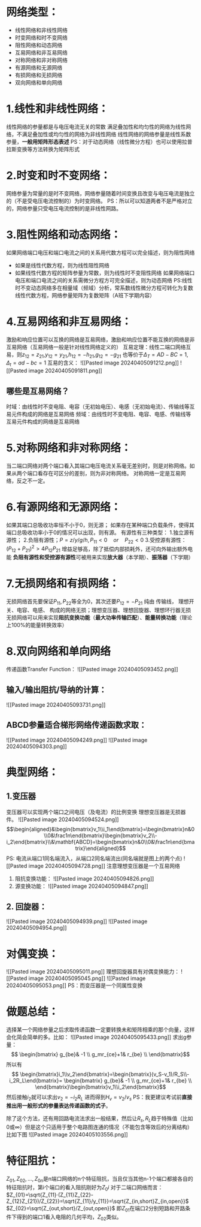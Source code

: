 # 网络类型：
- 线性网络和非线性网络
- 时变网络和时不变网络
- 阻性网络和动态网络
- 互易网络和非互易网络
- 对称网络和非对称网络
- 有源网络和无源网络
- 有损网络和无损网络
- 双向网络和单向网络

# 1.线性和非线性网络：
线性网络的参量都是与电压电流无关的常数
满足叠加性和均匀性的网络为线性网络，不满足叠加性或均匀性的网络为非线性网络
线性网络的网络参量是线性系数参量，**一般用矩阵形态表述** 
PS：对于动态网络（线性微分方程）也可以使用拉普拉斯变换等方法转换为矩阵形式
# 2.时变和时不变网络：
网络参量为常量的是时不变网络，网络参量随着时间变换且改变与电压电流是独立的（不是受电压电流控制的）为时变网络。
PS：所以可以知道两者不是严格对立的，网络参量只受电压电流控制的是非线性网路。
# 3.阻性网络和动态网络：
如果网络端口电压和端口电流之间的关系用代数方程可以完全描述，则为阻性网络
- 如果是线性代数方程，则为线性阻性网络
- 如果线性代数方程的矩阵参量为常数，则为线性时不变阻性网络
如果网络端口电压和端口电流之间的关系需微分方程方可完全描述，则为动态网络
PS:线性时不变动态网络多在相量域（频域）分析，常系数线性微分方程可转化为复数线性代数方程，网络参量矩阵为复数矩阵（A班下学期内容）
# 4.互易网络和非互易网络：
激励和响应位置可以互换的网络是互易网络，激励和响应位置不能互换的网络是非互易网络（互易网络一般是针对线性网络定义的）
互易定理：线性二端口网络互易，则$z_{12}=z_{21}$,$y_{12}=y_{21}$,$h_{12}=-h_{21}$,$g_{12}=-g_{21}$
也等价于$\Delta_T=AD-BC=1,\Delta_t=ad-bc=1$
互易的含义：
![[Pasted image 20240405091212.png]]
![[Pasted image 20240405091811.png]]
## 哪些是互易网络？
时域：由线性时不变电阻、电容（无初始电压）、电感（无初始电流）、传输线等互易元件构成的网络是互易网络
频域：由线性时不变电阻、电容、电感、传输线等互易元件构成的网络是互易网络

# 5.对称网络和非对称网络：
当二端口网络对两个端口看入其端口电压电流关系毫无差别时，则是对称网络。如果从两个端口看存在可区分的差别，则为非对称网络。
对称网络一定是互易网络，反之不一定。
# 6.有源网络和无源网络：
如果其端口总吸收功率恒不小于0，则无源；
如果存在某种端口负载条件，使得其端口总吸收功率小于0的情况可以出现，则有源。
有源性有三种类型：
1.独立源有源性；
2.负阻有源性；$P=z/y/g/h,P_{11}<0 \quad or \quad P_{22}<0$
3.受控源有源性：$(P_{12}+P_{21})^2>4P_{12}P_{21}$ 增益足够高，除了抵偿内部损耗外，还可向外输出额外电能
**负阻有源性和受控源有源性**可被用来实现**放大器**（本学期）、**振荡器**（下学期）

# 7.无损网络和有损网络：
无损网络首先要保证$P_{11},P_{22}$等全为0，其次还要$P_{12}=-P_{21}$
纯由 传输线， 理想开关、电容、电感、 构成的网络无损；理想变压器、理想回旋器、理想环行器无损
无损网络可以用来实现**阻抗变换功能**（**最大功率传输匹配**）、**能量转换功能**（理论上100%的能量转换效率）
# 8.双向网络和单向网络

传递函数Transfer Function：
![[Pasted image 20240405093452.png]]
## 输入/输出阻抗/导纳的计算：
![[Pasted image 20240405093731.png]]
## ABCD参量适合梯形网络传递函数求取：
![[Pasted image 20240405094249.png]]
![[Pasted image 20240405094303.png]]

# 典型网络：
## 1.变压器
变压器可以实现两个端口之间电压（及电流）的比例变换
理想变压器是无损器件。
![[Pasted image 20240405094524.png]]
$$\begin{aligned}&\begin{bmatrix}v_1\\i_1\end{bmatrix}=\begin{bmatrix}n&0\\0&\frac1n\end{bmatrix}\begin{bmatrix}v_2\\-i_2\end{bmatrix}\\&\mathbf{ABCD}=\begin{bmatrix}n&0\\0&\frac1n\end{bmatrix}\end{aligned}$$
PS: 电流从端口1同名端流入，从端口2同名端流出(同名端就是图上的两个点)
![[Pasted image 20240405094728.png]]
注意理想变压器是一个互易网络
1. 阻抗变换功能：
![[Pasted image 20240405094826.png]]
2. 源变换功能：
![[Pasted image 20240405094847.png]]

## 2. 回旋器：
![[Pasted image 20240405094939.png]]
![[Pasted image 20240405094954.png]]
# 对偶变换：
![[Pasted image 20240405095011.png]]
理想回旋器具有对偶变换能力：
![[Pasted image 20240405095045.png]]
![[Pasted image 20240405095053.png]]
PS：而变压器是一个同属性变换

# 做题总结：
选择某一个网络参量之后求取传递函数一定要转换未和矩阵相乘的那个向量，这样会化简会简单的多。比如：
![[Pasted image 20240405095433.png]]
求出g参量：$$ \begin{bmatrix}
 g_{be}& -1 \\ 
 g_mr_{ce}+1& r_{be} \\
\end{bmatrix}$$
所以有$$ \begin{bmatrix}i_1\\v_2\end{bmatrix}=\begin{bmatrix}(v_S-v_1)/R_S\\-i_2R_L\end{bmatrix}=
\begin{bmatrix}
 g_{be}& -1 \\ 
 g_mr_{ce}+1& r_{be} \\
\end{bmatrix}\begin{bmatrix}v_1\\i_2\end{bmatrix}$$
然后接触$i_2$就可以求出$v_2=-i_2R_L$ 进而得到$H_v={v_2}/{v_s}$
PS：我更建议考试前**直接推出用一般形式的参量表达传递函数的式子**。

除了这个方法，还有用回路电流法求出一般结果，然后让$R_s,R_L$趋于特殊值（比如0或∞）但是这个只适用于整个电路图连通的情况（不能包含等效后的分离结构）比如下图
![[Pasted image 20240405103556.png]]
# 特征阻抗：
$Z_{01},Z_{02},...,Z_{0n}$是n端口网络的n个特征阻抗，当且仅当其他n-1个端口都接各自的特征阻抗时，第i个端口的看入阻抗刚好为$Z_0i$
对于二端口网络而言：
$Z_{01}=\sqrt{Z_{11}·(Z_{11}Z_{22}-Z_{12}Z_{21})/Z_{22}}=\sqrt{Z_{11}/y_{11}}=\sqrt{Z_{in,short}Z_{in,open}}$
$Z_{02}=\sqrt{Z_{out,short}/Z_{out,open}}$
即$Z_{01}$在端口2分别短路和开路条件下得到的端口1看入电阻的几何平均，$Z_{02}$类似。
